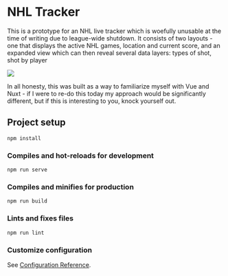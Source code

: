 # NHL Tracker

This is a prototype for an NHL live tracker which is woefully unusable at the time of writing
due to league-wide shutdown. It consists of two layouts - one that displays the active NHL games,
location and current score, and an expanded view which can then reveal several data layers: types of shot, shot by player 

<img src="https://imgur.com/a/tQ2SV2U.jpg">

In all honesty, this was built as a way to familiarize myself with Vue and Nuxt - if I were to re-do this today my approach would be significantly different, but if this is interesting to you,
knock yourself out.

## Project setup
```
npm install
```

### Compiles and hot-reloads for development
```
npm run serve
```

### Compiles and minifies for production
```
npm run build
```

### Lints and fixes files
```
npm run lint
```

### Customize configuration
See [Configuration Reference](https://cli.vuejs.org/config/).
